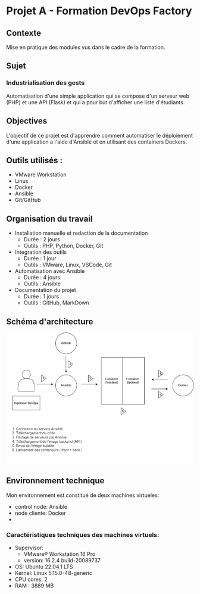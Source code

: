 # Projet A - Formation DevOps Factory 
## Contexte
Mise en pratique des modules vus dans le cadre de la formation.
## Sujet 
### Industrialisation des gests 
Automatisation d'une simple application qui se compose d'un serveur web (PHP) et une API (Flask) et qui a pour but d'afficher une liste d'étudiants.
## Objectives
L'objectif de ce projet est d'apprendre comment automatiser le déploiement d'une application a l'aide d'Ansible et en utilisant des containers Dockers.
## Outils utilisés :
* VMware Workstation
* Linux
* Docker
* Ansible
* Git/GitHub
## Organisation du travail 
- Installation manuelle et redaction de la documentation
  - Durée : 2 jours 
  - Outils : PHP, Python, Docker, Git 
- Integration des outils
  - Durée : 1 jour 
  - Outils : VMware, Linux, VSCode, Git 
- Automatisation avec Ansible
  - Durée : 4 jours 
  - Outils : Ansible
- Documentation du projet
  - Durée : 1 jours 
  - Outils : GitHub, MarkDown
  
## Schéma d'architecture 
<img src="/images/schema_d'architecture.png">


## Environnement technique

Mon environnement est constitué de deux machines virtueles:
- control node: Ansible
- node cliente: Docker
- 
### Caractéristiques techniques des machines virtuels:
- Supervisor: 
  - VMware® Workstation 16 Pro
  - version: 16.2.4 build-20089737
- OS: Ubuntu 22.04.1 LTS   
- Kernel: Linux 5.15.0-48-generic
- CPU cores: 2
- RAM : 3889 MB



